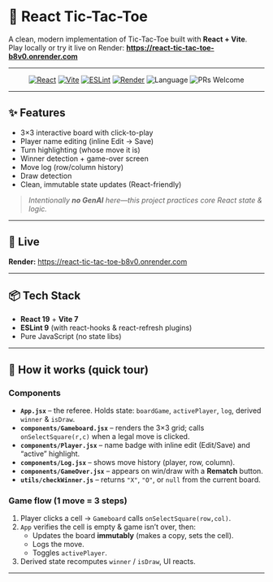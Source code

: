 # 🧩 React Tic-Tac-Toe

A clean, modern implementation of Tic-Tac-Toe built with **React + Vite**.  
Play locally or try it live on Render: **https://react-tic-tac-toe-b8v0.onrender.com**

---

<p align="center">
  <a href="https://react.dev/"><img alt="React" src="https://img.shields.io/badge/React-19-61DAFB?logo=react&logoColor=000"></a>
  <a href="https://vitejs.dev/"><img alt="Vite" src="https://img.shields.io/badge/Vite-7-646CFF?logo=vite&logoColor=fff"></a>
  <a href="https://eslint.org/"><img alt="ESLint" src="https://img.shields.io/badge/ESLint-9-4B32C3?logo=eslint&logoColor=fff"></a>
  <a href="https://render.com/"><img alt="Render" src="https://img.shields.io/badge/Deployed%20on-Render-46E3B7?logo=render&logoColor=000"></a>
  <img alt="Language" src="https://img.shields.io/badge/Language-JavaScript-F7DF1E?logo=javascript&logoColor=000">
  <img alt="PRs Welcome" src="https://img.shields.io/badge/PRs-welcome-brightgreen.svg">
</p>

---

## ✨ Features

- 3×3 interactive board with click-to-play
- Player name editing (inline Edit → Save)
- Turn highlighting (whose move it is)
- Winner detection + game-over screen
- Move log (row/column history)
- Draw detection
- Clean, immutable state updates (React-friendly)

> _Intentionally **no GenAI** here—this project practices core React state & logic._

---

## 🚀 Live

**Render:** https://react-tic-tac-toe-b8v0.onrender.com

---

## 📦 Tech Stack

- **React 19** + **Vite 7**
- **ESLint 9** (with react-hooks & react-refresh plugins)
- Pure JavaScript (no state libs)

---

## 🧠 How it works (quick tour)

### Components

- **`App.jsx`** – the referee. Holds state: `boardGame`, `activePlayer`, `log`, derived `winner` & `isDraw`.  
- **`components/Gameboard.jsx`** – renders the 3×3 grid; calls `onSelectSquare(r,c)` when a legal move is clicked.  
- **`components/Player.jsx`** – name badge with inline edit (Edit/Save) and “active” highlight.  
- **`components/Log.jsx`** – shows move history (player, row, column).  
- **`components/GameOver.jsx`** – appears on win/draw with a **Rematch** button.  
- **`utils/checkWinner.js`** – returns `"X"`, `"O"`, or `null` from the current board.

### Game flow (1 move = 3 steps)

1. Player clicks a cell → `Gameboard` calls `onSelectSquare(row,col)`.  
2. `App` verifies the cell is empty & game isn’t over, then:
   - Updates the board **immutably** (makes a copy, sets the cell).
   - Logs the move.
   - Toggles `activePlayer`.
3. Derived state recomputes `winner` / `isDraw`, UI reacts.

---
